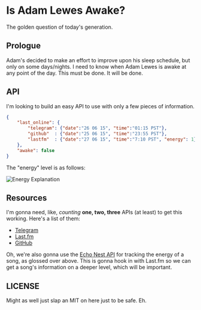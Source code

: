 Is Adam Lewes Awake?
=====================

The golden question of today's generation.

Prologue
----------

Adam's decided to make an effort to improve upon his sleep schedule, but only on some days/nights. I need to know when Adam Lewes is awake at any point of the day. This must be done. It will be done.

API
---

I'm looking to build an easy API to use with only a few pieces of information.

```json
{
	"last_online": {
		"telegram": {"date":"26 06 15", "time":"01:15 PST"},
		"github"  : {"date":"25 06 15", "time":"23:55 PST"},
		"lastfm"  : {"date":"27 06 15", "time":"7:10 PST", "energy": 1}
	},
	"awake": false
}
```

The "energy" level is as follows:

![Energy Explanation](http://i.imgur.com/YgFwNxp.png)

Resources
---------

I'm gonna need, like, *counting* **one, two, three** APIs (at least) to get this working. Here's a list of them:

- [Telegram](https://core.telegram.org/#getting-started)
- [Last.fm](http://www.last.fm/api)
- [GitHub](https://developer.github.com/v3/)

Oh, we're also gonna use the [Echo Nest API](http://developer.echonest.com/docs/v4) for tracking the energy of a song, as glossed over above. This is gonna hook in with Last.fm so we can get a song's information on a deeper level, which will be important.

LICENSE
-------

Might as well just slap an MIT on here just to be safe. Eh.
